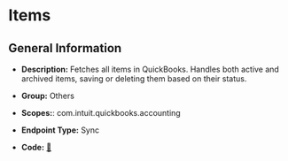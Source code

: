 # Items

## General Information

- **Description:** Fetches all items in QuickBooks. Handles both active and archived items, saving or deleting them based on their status.

- **Group:** Others
- **Scopes:**: com.intuit.quickbooks.accounting
- **Endpoint Type:** Sync
- **Code:** [🔗](https://github.com/NangoHQ/integration-templates/tree/main/integrations/quickbooks-sandbox/syncs/items.ts)
